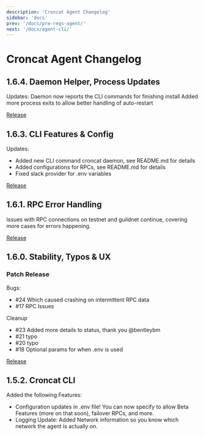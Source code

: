 ```yaml
---
description: 'Croncat Agent Changelog'
sidebar: 'docs'
prev: '/docs/pre-reqs-agent/'
next: '/docs/agent-cli/'
---
```


# Croncat Agent Changelog

## 1.6.4. Daemon Helper, Process Updates

Updates:
Daemon now reports the CLI commands for finishing install
Added more process exits to allow better handling of auto-restart

[Release](https://github.com/Cron-Near/croncat/releases/tag/1.6.4)

## 1.6.3. CLI Features & Config

Updates:
- Added new CLI command croncat daemon, see README.md for details
- Added configurations for RPCs, see README.md for details
- Fixed slack provider for .env variables

[Release](https://github.com/Cron-Near/croncat/releases/tag/1.6.3)

## 1.6.1. RPC Error Handling

Issues with RPC connections on testnet and guildnet continue, covering more cases for errors happening.

[Release](https://github.com/Cron-Near/croncat/releases/tag/1.6.1)

## 1.6.0. Stability, Typos & UX

### Patch Release

Bugs:
- #24 Which caused crashing on intermittent RPC data
- #17 RPC Issues

Cleanup
- #23 Added more details to status, thank you @bentleybm
- #21 typo
- #20 typo
- #18 Optional params for when .env is used

[Release](https://github.com/Cron-Near/croncat/releases/tag/1.6.0)

## 1.5.2. Croncat CLI

Added the following Features:

- Configuration updates in .env file! You can now specify to allow Beta Features (more on that soon), failover RPCs, and more.
- Logging Update: Added Network information so you know which network the agent is actually on.